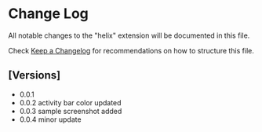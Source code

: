 # Change Log

All notable changes to the "helix" extension will be documented in this file.

Check [Keep a Changelog](http://keepachangelog.com/) for recommendations on how to structure this file.

## [Versions]

- 0.0.1 
- 0.0.2 activity bar color updated
- 0.0.3 sample screenshot added
- 0.0.4 minor update
